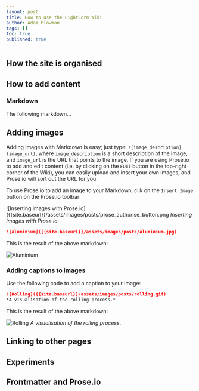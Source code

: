 ```yaml
---
layout: post
title: How to use the LightForm Wiki
author: Adam Plowman
tags: []
toc: true
published: true
---
```

## How the site is organised

## How to add content

### Markdown

The following markdown...

## Adding images

Adding images with Markdown is easy; just type: `![image_description](image_url)`, where `image_description` is a short description of the image, and `image_url` is the URL that points to the image. If you are using Prose.io to add and edit content (i.e. by clicking on the `EDIT` button in the top-right corner of the Wiki), you can easily upload and insert your own images, and Prose.io will sort out the URL for you.

To use Prose.io to add an image to your Markdown, clik on the `Insert Image` button on the Prose.io toolbar:

![Inserting images with Prose.io]({{site.baseurl}}/assets/images/posts/prose_authorise_button.png
*Inserting images with Prose.io*

```markdown
![Aluminium]({{site.baseurl}}/assets/images/posts/aluminium.jpg)
```
This is the result of the above markdown:

![Aluminium]({{site.baseurl}}/assets/images/posts/aluminium.jpg)

### Adding captions to images

Use the following code to add a caption to your image:

```markdown
![Rolling]({{site.baseurl}}/assets/images/posts/rolling.gif)
*A visualisation of the rolling process.*
```

This is the result of the above markdown:

![Rolling]({{site.baseurl}}/assets/images/posts/rolling.gif)
*A visualisation of the rolling process.*

## Linking to other pages

## Experiments

## Frontmatter and Prose.io